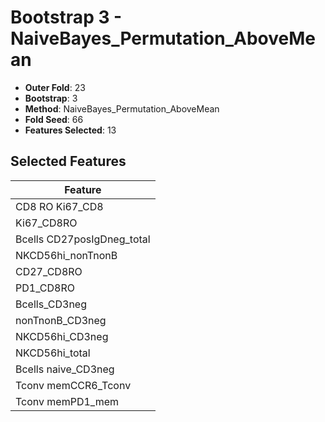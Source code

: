 # Bootstrap 3 - NaiveBayes_Permutation_AboveMean

- **Outer Fold**: 23
- **Bootstrap**: 3
- **Method**: NaiveBayes_Permutation_AboveMean
- **Fold Seed**: 66
- **Features Selected**: 13

## Selected Features

| Feature |
|---------|
| CD8 RO Ki67_CD8 |
| Ki67_CD8RO |
| Bcells CD27posIgDneg_total |
| NKCD56hi_nonTnonB |
| CD27_CD8RO |
| PD1_CD8RO |
| Bcells_CD3neg |
| nonTnonB_CD3neg |
| NKCD56hi_CD3neg |
| NKCD56hi_total |
| Bcells naive_CD3neg |
| Tconv memCCR6_Tconv |
| Tconv memPD1_mem |
